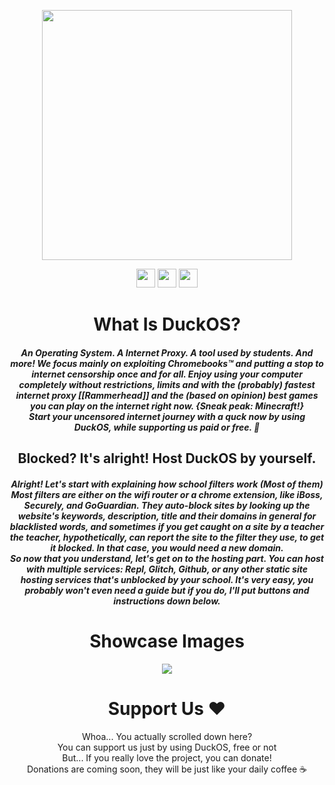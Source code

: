 <p align="center">
<img width="400px" src="https://github.com/GikitSRC/AtlasOS/raw/main/wall.png">
</p>
<p align="center">
<a href="https://discord.gg/2JbtU5HnrY"><img height="30px" src="https://img.shields.io/badge/Discord-7289DA?style=for-the-badge&logo=discord&logoColor=white"><img></a>
<a href="https://github.com/GikitSRC"><img height="30px" src="https://img.shields.io/badge/GitHub-100000?style=for-the-badge&logo=github&logoColor=white"><img></a>
<a href="https://twitter.com/ACompleteNewb"><img height="30px" src="https://img.shields.io/badge/Twitter-1DA1F2?style=for-the-badge&logo=twitter&logoColor=white"><img></a>
</p>
<h1 align="center">What Is DuckOS?</h1>
<h5 align="center">An Operating System. A Internet Proxy. A tool used by students. And more! We focus mainly on exploiting Chromebooks™ and putting a stop to internet censorship once and for all. Enjoy using your computer completely without restrictions, limits and with the (probably) fastest internet proxy [[Rammerhead]] and the (based on opinion) best games you can play on the internet right now. {Sneak peak: Minecraft!} <br>Start your uncensored internet journey with a quck now by using DuckOS, while supporting us paid or free. 🦆</h5>
<h2 align="center">Blocked? It's alright! Host DuckOS by yourself.</h2>
<h5 align="center">Alright! Let's start with explaining how school filters work (Most of them)<br>Most filters are either on the wifi router or a chrome extension, like iBoss, Securely, and GoGuardian. They auto-block sites by looking up the website's keywords, description, title and their domains in general for blacklisted words, and sometimes if you get caught on a site by a teacher the teacher, hypothetically, can report the site to the filter they use, to get it blocked. In that case, you would need a new domain.<br>So now that you understand, let's get on to the hosting part. You can host with multiple services: Repl, Glitch, Github, or any other static site hosting services that's unblocked by your school. It's very easy, you probably won't even need a guide but if you do, I'll put buttons and instructions down below.</h5>
<h1 align="center">Showcase Images</h1>
<p align="center">
<img src="https://github.com/GikitSRC/DuckOS/raw/main/showcase.png">
</p>
<h1 align="center">Support Us ❤️</h1>
<p align="center">Whoa... You actually scrolled down here? <br> You can support us just by using DuckOS, free or not <br> But... If you really love the project, you can donate! <br> Donations are coming soon, they will be just like your daily coffee ☕</p>
